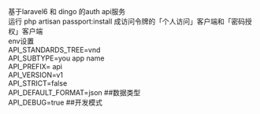 基于laravel6 和 dingo 的auth api服务  
运行   php artisan passport:install 成访问令牌的「个人访问」客户端和「密码授权」客户端  
env设置  
API_STANDARDS_TREE=vnd  
API_SUBTYPE=you app name  
API_PREFIX= api  
API_VERSION=v1  
API_STRICT=false  
API_DEFAULT_FORMAT=json  ##数据类型  
API_DEBUG=true  ##开发模式

